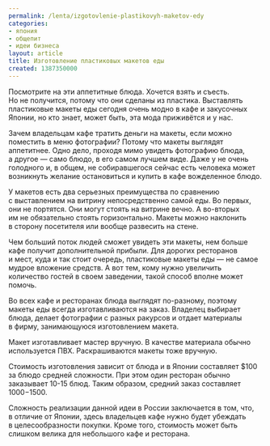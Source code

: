 ```yaml
---
permalink: /lenta/izgotovlenie-plastikovyh-maketov-edy
categories:
- япония
- общепит
- идеи бизнеса
layout: article
title: Изготовление пластиковых макетов еды
created: 1387350000
---
```

Посмотрите на эти аппетитные блюда. Хочется взять и съесть. Но не получится, потому что они сделаны из пластика. Выставлять пластиковые макеты еды сегодня очень модно в кафе и закусочных Японии, но кто знает, может быть, эта мода приживётся и у нас.

Зачем владельцам кафе тратить деньги на макеты, если можно поместить в меню фотографии? Потому что макеты выглядят аппетитнее. Одно дело, проходя мимо увидеть фотографию блюда, а другое — само блюдо, в его самом лучшем виде. Даже у не очень голодного и, в общем, не собиравшегося сейчас есть человека может возникнуть желание остановиться и купить в кафе вожделенное блюдо.

У макетов есть два серьезных преимущества по сравнению с выставлением на витрину непосредственно самой еды. Во первых, они не портятся. Они могут стоять на витрине вечно. А во-вторых им не обязательно стоять горизонтально. Макеты можно наклонить в сторону посетителя или вообще развесить на стене.

Чем больший поток людей сможет увидеть эти макеты, нем больше кафе получит дополнительной прибыли. Для дорогих ресторанов и мест, куда и так стоит очередь, пластиковые макеты еды — не самое мудрое вложение средств. А вот тем, кому нужно увеличить количество гостей в своем заведении, такой способ вполне может помочь.

Во всех кафе и ресторанах блюда выглядят по-разному, поэтому макеты еды всегда изготавливаются на заказ. Владелец выбирает блюда, делает фотографии с разных ракурсов и отдает материалы в фирму, занимающуюся изготовлением макета.

Макет изготавливает мастер вручную. В качестве материала обычно используется ПВХ. Раскрашиваются макеты тоже вручную.

Стоимость изготовления зависит от блюда и в Японии составляет $100 за блюдо средней сложности. При этом один ресторан обычно заказывает 10-15 блюд. Таким образом, средний заказ составляет $1000-$1500.

Сложность реализации данной идеи в России заключается в том, что, в отличие от Японии, здесь владельцев кафе нужно будет убеждать в целесообразности покупки. Кроме того, стоимость может быть слишком велика для небольшого кафе и ресторана.
